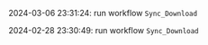 2024-03-06 23:31:24: run workflow `Sync_Download` 

2024-02-28 23:30:49: run workflow `Sync_Download` 


